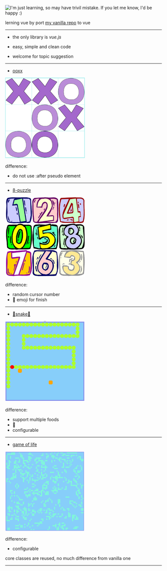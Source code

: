 <img title="I'm just learning, so may have trivil mistake. If you let me know, I'd be happy :)"
       alt="I'm just learning, so may have trivil mistake. If you let me know, I'd be happy :)"
       src="https://img.shields.io/badge/lerning-vue-green.svg">


lerning vue by port [my vanilla repo](https://github.com/cuteapple/web-items) to vue 

---


- the only library is *vue.js*

- easy, simple and clean code

- welcome for topic suggestion

---

- [ooxx](https://cuteapple.github.io/web-items-vue/ooxx/)

<img src="ooxx/cover.png" width="256">

difference:

 - do not use :after pseudo element

---


- [8-puzzle](https://cuteapple.github.io/web-items-vue/8-puzzle/)

<img src="8-puzzle/cover.png" width="256">

difference:

 - random cursor number
 - 🎉 emoji for finish

---


- [🐍snake🐍](https://cuteapple.github.io/web-items-vue/snake/)

<img src="snake/cover.png" width="256">

difference:

 - support multiple foods
 - 🐍
 - configurable

---

- [game of life](https://cuteapple.github.io/web-items-vue/game-of-life/)

<img src="game-of-life/cover.png" width="256">

difference:

 - configurable

core classes are reused, no much difference from vanilla one

---
